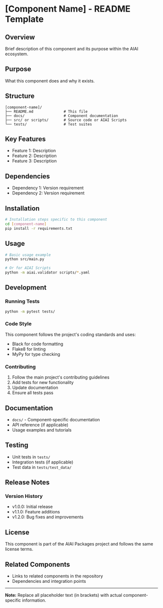 # [Component Name] - README Template

## Overview

Brief description of this component and its purpose within the AIAI ecosystem.

## Purpose

What this component does and why it exists.

## Structure

```
[component-name]/
├── README.md              # This file
├── docs/                  # Component documentation
├── src/ or scripts/       # Source code or AIAI Scripts
└── tests/                 # Test suites
```

## Key Features

- Feature 1: Description
- Feature 2: Description
- Feature 3: Description

## Dependencies

- Dependency 1: Version requirement
- Dependency 2: Version requirement

## Installation

```bash
# Installation steps specific to this component
cd [component-name]
pip install -r requirements.txt
```

## Usage

```bash
# Basic usage example
python src/main.py

# Or for AIAI Scripts
python -m aiai.validator scripts/*.yaml
```

## Development

### Running Tests
```bash
python -m pytest tests/
```

### Code Style
This component follows the project's coding standards and uses:
- Black for code formatting
- Flake8 for linting
- MyPy for type checking

### Contributing
1. Follow the main project's contributing guidelines
2. Add tests for new functionality
3. Update documentation
4. Ensure all tests pass

## Documentation

- `docs/` - Component-specific documentation
- API reference (if applicable)
- Usage examples and tutorials

## Testing

- Unit tests in `tests/`
- Integration tests (if applicable)
- Test data in `tests/test_data/`

## Release Notes

### Version History
- v1.0.0: Initial release
- v1.1.0: Feature additions
- v1.2.0: Bug fixes and improvements

## License

This component is part of the AIAI Packages project and follows the same license terms.

## Related Components

- Links to related components in the repository
- Dependencies and integration points

---

**Note:** Replace all placeholder text (in brackets) with actual component-specific information. 